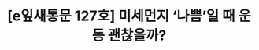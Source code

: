 ---
href: 'https://stibee.com/api/v1.0/emails/share/irUCOZtBn7FGU5djpO5NnPsZDCSWig==#new_tab'
title: '[e잎새통문 127호] 미세먼지 ‘나쁨’일 때 운동 괜찮을까?'
img: '/_assets/127.jpg'
---